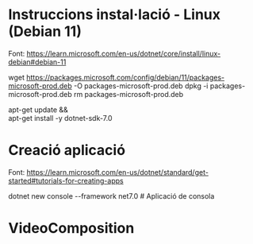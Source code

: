 # Instruccions instal·lació - Linux (Debian 11)

Font: https://learn.microsoft.com/en-us/dotnet/core/install/linux-debian#debian-11

wget https://packages.microsoft.com/config/debian/11/packages-microsoft-prod.deb -O packages-microsoft-prod.deb
dpkg -i packages-microsoft-prod.deb
rm packages-microsoft-prod.deb

apt-get update && \
  apt-get install -y dotnet-sdk-7.0

# Creació aplicació
Font: https://learn.microsoft.com/en-us/dotnet/standard/get-started#tutorials-for-creating-apps


dotnet new console --framework net7.0   # Aplicació de consola


# VideoComposition
